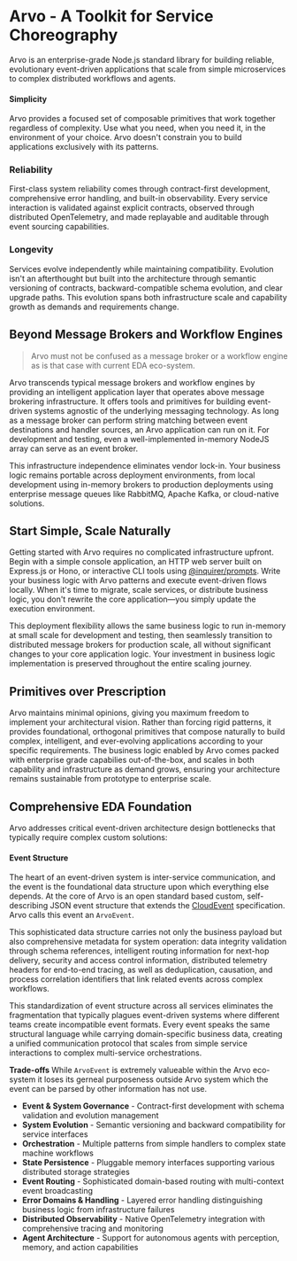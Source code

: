 # Arvo - A Toolkit for Service Choreography

Arvo is an enterprise-grade Node.js standard library for building reliable, evolutionary event-driven applications that scale from simple microservices to complex distributed workflows and agents.

#### Simplicity 

Arvo provides a focused set of composable primitives that work together regardless of complexity. Use what you need, when you need it, in the environment of your choice. Arvo doesn't constrain you to build applications exclusively with its patterns.

### Reliability 

First-class system reliability comes through contract-first development, comprehensive error handling, and built-in observability. Every service interaction is validated against explicit contracts, observed through distributed OpenTelemetry, and made replayable and auditable through event sourcing capabilities.

### Longevity

Services evolve independently while maintaining compatibility. Evolution isn't an afterthought but built into the architecture through semantic versioning of contracts, backward-compatible schema evolution, and clear upgrade paths. This evolution spans both infrastructure scale and capability growth as demands and requirements change.

## Beyond Message Brokers and Workflow Engines

> Arvo must not be confused as a message broker or a workflow engine as is that case with current EDA eco-system.

Arvo transcends typical message brokers and workflow engines by providing an intelligent application layer that operates above message brokering infrastructure. It offers tools and primitives for building event-driven systems agnostic of the underlying messaging technology. As long as a message broker can perform string matching between event destinations and handler sources, an Arvo application can run on it. For development and testing, even a well-implemented in-memory NodeJS array can serve as an event broker.

This infrastructure independence eliminates vendor lock-in. Your business logic remains portable across deployment environments, from local development using in-memory brokers to production deployments using enterprise message queues like RabbitMQ, Apache Kafka, or cloud-native solutions.

## Start Simple, Scale Naturally

Getting started with Arvo requires no complicated infrastructure upfront. Begin with a simple console application, an HTTP web server built on Express.js or Hono, or interactive CLI tools using [@inquirer/prompts](https://www.npmjs.com/package/@inquirer/prompts). Write your business logic with Arvo patterns and execute event-driven flows locally. When it's time to migrate, scale services, or distribute business logic, you don't rewrite the core application—you simply update the execution environment.

This deployment flexibility allows the same business logic to run in-memory at small scale for development and testing, then seamlessly transition to distributed message brokers for production scale, all without significant changes to your core application logic. Your investment in business logic implementation is preserved throughout the entire scaling journey.

## Primitives over Prescription 

Arvo maintains minimal opinions, giving you maximum freedom to implement your architectural vision. Rather than forcing rigid patterns, it provides foundational, orthogonal primitives that compose naturally to build complex, intelligent, and ever-evolving applications according to your specific requirements. The business logic enabled by Arvo comes packed with enterprise grade capabilies out-of-the-box, and scales in both capability and infrastructure as demand grows, ensuring your architecture remains sustainable from prototype to enterprise scale.


## Comprehensive EDA Foundation

Arvo addresses critical event-driven architecture design bottlenecks that typically require complex custom solutions:

#### Event Structure

The heart of an event-driven system is inter-service communication, and the event is the foundational data structure upon which everything else depends. At the core of Arvo is an open standard based custom, self-describing JSON event structure that extends the [CloudEvent](https://cloudevents.io) specification. Arvo calls this event an `ArvoEvent`.

This sophisticated data structure carries not only the business payload but also comprehensive metadata for system operation: data integrity validation through schema references, intelligent routing information for next-hop delivery, security and access control information, distributed telemetry headers for end-to-end tracing, as well as deduplication, causation, and process correlation identifiers that link related events across complex workflows.

This standardization of event structure across all services eliminates the fragmentation that typically plagues event-driven systems where different teams create incompatible event formats. Every event speaks the same structural language while carrying domain-specific business data, creating a unified communication protocol that scales from simple service interactions to complex multi-service orchestrations.

**Trade-offs**
While `ArvoEvent` is extremely valueable within the Arvo eco-system it loses its gerneal purposeness outside Arvo system which the event can be parsed by other information has not use.

- **Event & System Governance** - Contract-first development with schema validation and evolution management
- **System Evolution** - Semantic versioning and backward compatibility for service interfaces  
- **Orchestration** - Multiple patterns from simple handlers to complex state machine workflows
- **State Persistence** - Pluggable memory interfaces supporting various distributed storage strategies
- **Event Routing** - Sophisticated domain-based routing with multi-context event broadcasting
- **Error Domains & Handling** - Layered error handling distinguishing business logic from infrastructure failures
- **Distributed Observability** - Native OpenTelemetry integration with comprehensive tracing and monitoring
- **Agent Architecture** - Support for autonomous agents with perception, memory, and action capabilities